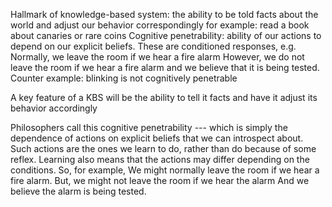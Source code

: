 ﻿Hallmark of knowledge-based system: the ability to be told facts about the world and adjust our behavior correspondingly
for example: read a book about canaries or rare coins
Cognitive penetrability: ability of our  actions to depend on our explicit beliefs.
These are conditioned responses, e.g. 
Normally, we leave the room if we hear a fire alarm
However, we do not leave the room if we hear  a fire alarm and we believe that it is being tested.
Counter example: blinking is not cognitively penetrable


A key feature of a KBS will be the ability to tell it facts and have it adjust its behavior accordingly

Philosophers call this cognitive penetrability --- which is simply the dependence of actions on explicit beliefs that we can introspect about.
Such actions are the ones we learn to do, rather than do because of some reflex. 
Learning also means that the actions may differ depending on the conditions. So, for example,
We might normally leave the room if we hear a fire alarm. But, we might not leave the room if we hear the alarm
And we believe the alarm is being tested.